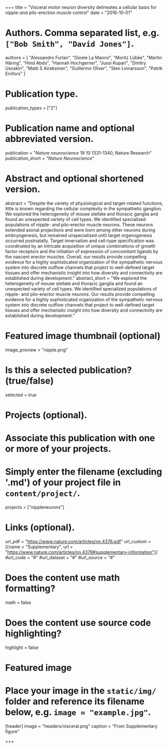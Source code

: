 +++
title = "Visceral motor neuron diversity delineates a cellular basis for nipple-and pilo-erection muscle control"
date = "2016-10-01"

# Authors. Comma separated list, e.g. `["Bob Smith", "David Jones"]`.
authors = [
"Alessandro Furlan", 
"Gioele La Manno", 
"Moritz Lübke", 
"Martin Häring", 
"Hind Abdo", 
"Hannah Hochgerner", 
"Jussi Kupari", 
"Dmitry Usoskin", 
"Matti S Airaksinen", 
"Guillermo Oliver", 
"Sten Linnarsson", 
"Patrik Ernfors"
]

# Publication type.
publication_types = ["2"]

# Publication name and optional abbreviated version.
publication = "*Nature neuroscience* 19 10 1331-1340, Nature Research"
publication_short = "*Nature Neuroscience*"

# Abstract and optional shortened version.
abstract = "Despite the variety of physiological and target-related functions, little is known regarding the cellular complexity in the sympathetic ganglion. We explored the heterogeneity of mouse stellate and thoracic ganglia and found an unexpected variety of cell types. We identified specialized populations of nipple- and pilo-erector muscle neurons. These neurons extended axonal projections and were born among other neurons during embryogenesis, but remained unspecialized until target organogenesis occurred postnatally. Target innervation and cell-type specification was coordinated by an intricate acquisition of unique combinations of growth factor receptors and the initiation of expression of concomitant ligands by the nascent erector muscles. Overall, our results provide compelling evidence for a highly sophisticated organization of the sympathetic nervous system into discrete outflow channels that project to well-defined target tissues and offer mechanistic insight into how diversity and connectivity are established during development."
abstract_short = "We explored the heterogeneity of mouse stellate and thoracic ganglia and found an unexpected variety of cell types. We identified specialized populations of nipple- and pilo-erector muscle neurons. Our results provide compelling evidence for a highly sophisticated organization of the sympathetic nervous system into discrete outflow channels that project to well-defined target tissues and offer mechanistic insight into how diversity and connectivity are established during development."

# Featured image thumbnail (optional)
image_preview = "nipple.png"

# Is this a selected publication? (true/false)
selected = true

# Projects (optional).
#   Associate this publication with one or more of your projects.
#   Simply enter the filename (excluding '.md') of your project file in `content/project/`.
projects = ["nippleneurons"]

# Links (optional).
url_pdf = "https://www.nature.com/articles/nn.4376.pdf"
url_custom = [{name = "Supplementary", url = "https://www.nature.com/articles/nn.4376#supplementary-information"}]
#url_code = "#"
#url_dataset = "#"
#url_source = "#"


# Does the content use math formatting?
math = false

# Does the content use source code highlighting?
highlight = false

# Featured image
# Place your image in the `static/img/` folder and reference its filename below, e.g. `image = "example.jpg"`.
[header]
image = "headers/visceral.png"
caption = "From Supplementary figure"

+++
